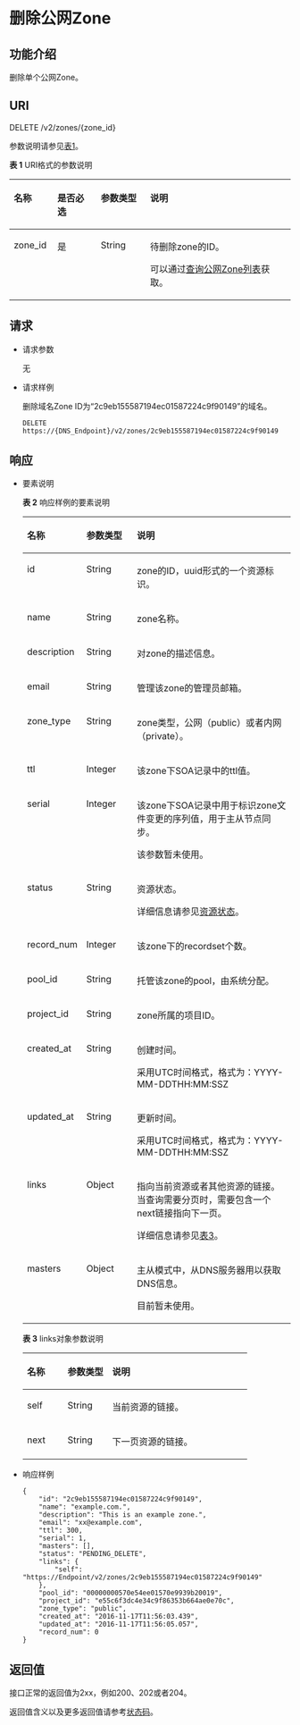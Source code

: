 # 删除公网Zone<a name="dns_api_62005"></a>

## 功能介绍<a name="section2763065016101"></a>

删除单个公网Zone。

## URI<a name="section53701671161015"></a>

DELETE /v2/zones/\{zone\_id\}

参数说明请参见[表1](#table56746773172616)。

**表 1**  URI格式的参数说明

<a name="table56746773172616"></a>
<table><thead align="left"><tr id="row12848229172616"><th class="cellrowborder" valign="top" width="15.459999999999999%" id="mcps1.2.5.1.1"><p id="p44975878172616"><a name="p44975878172616"></a><a name="p44975878172616"></a>名称</p>
</th>
<th class="cellrowborder" valign="top" width="15.459999999999999%" id="mcps1.2.5.1.2"><p id="p46443918172616"><a name="p46443918172616"></a><a name="p46443918172616"></a>是否必选</p>
</th>
<th class="cellrowborder" valign="top" width="17.53%" id="mcps1.2.5.1.3"><p id="p1368350172616"><a name="p1368350172616"></a><a name="p1368350172616"></a>参数类型</p>
</th>
<th class="cellrowborder" valign="top" width="51.55%" id="mcps1.2.5.1.4"><p id="p24157908172616"><a name="p24157908172616"></a><a name="p24157908172616"></a>说明</p>
</th>
</tr>
</thead>
<tbody><tr id="row39993297172616"><td class="cellrowborder" valign="top" width="15.459999999999999%" headers="mcps1.2.5.1.1 "><p id="p43071797172616"><a name="p43071797172616"></a><a name="p43071797172616"></a>zone_id</p>
</td>
<td class="cellrowborder" valign="top" width="15.459999999999999%" headers="mcps1.2.5.1.2 "><p id="p26647585172616"><a name="p26647585172616"></a><a name="p26647585172616"></a>是</p>
</td>
<td class="cellrowborder" valign="top" width="17.53%" headers="mcps1.2.5.1.3 "><p id="p21075379172616"><a name="p21075379172616"></a><a name="p21075379172616"></a>String</p>
</td>
<td class="cellrowborder" valign="top" width="51.55%" headers="mcps1.2.5.1.4 "><p id="p4976396172616"><a name="p4976396172616"></a><a name="p4976396172616"></a>待删除zone的ID。</p>
<p id="p1669018482183"><a name="p1669018482183"></a><a name="p1669018482183"></a>可以通过<a href="查询公网Zone列表.md">查询公网Zone列表</a>获取。</p>
</td>
</tr>
</tbody>
</table>

## 请求<a name="section44958995161021"></a>

-   请求参数

    无

-   请求样例

    删除域名Zone ID为“2c9eb155587194ec01587224c9f90149”的域名。

    ```
    DELETE https://{DNS_Endpoint}/v2/zones/2c9eb155587194ec01587224c9f90149
    ```


## 响应<a name="section40090803161031"></a>

-   要素说明

    **表 2**  响应样例的要素说明

    <a name="table3873760215524"></a>
    <table><thead align="left"><tr id="rcb8f5a6dbdc841d5b61b57c9a7f3946c"><th class="cellrowborder" valign="top" width="18.41%" id="mcps1.2.4.1.1"><p id="a562463c38c994a46a5042605cbae16a2"><a name="a562463c38c994a46a5042605cbae16a2"></a><a name="a562463c38c994a46a5042605cbae16a2"></a>名称</p>
    </th>
    <th class="cellrowborder" valign="top" width="19.35%" id="mcps1.2.4.1.2"><p id="a037a944fa232408f9eb6d06f523458c3"><a name="a037a944fa232408f9eb6d06f523458c3"></a><a name="a037a944fa232408f9eb6d06f523458c3"></a>参数类型</p>
    </th>
    <th class="cellrowborder" valign="top" width="62.239999999999995%" id="mcps1.2.4.1.3"><p id="ab503838cab8b41b5aacf832f2abc24e4"><a name="ab503838cab8b41b5aacf832f2abc24e4"></a><a name="ab503838cab8b41b5aacf832f2abc24e4"></a>说明</p>
    </th>
    </tr>
    </thead>
    <tbody><tr id="r90f043c750eb4b4e8d242b7f8db14709"><td class="cellrowborder" valign="top" width="18.41%" headers="mcps1.2.4.1.1 "><p id="a8bb1298f194542789a4889ca1ecb0500"><a name="a8bb1298f194542789a4889ca1ecb0500"></a><a name="a8bb1298f194542789a4889ca1ecb0500"></a>id</p>
    </td>
    <td class="cellrowborder" valign="top" width="19.35%" headers="mcps1.2.4.1.2 "><p id="ae7f12de3cd5143d9b7c81746c73de547"><a name="ae7f12de3cd5143d9b7c81746c73de547"></a><a name="ae7f12de3cd5143d9b7c81746c73de547"></a>String</p>
    </td>
    <td class="cellrowborder" valign="top" width="62.239999999999995%" headers="mcps1.2.4.1.3 "><p id="af2aa29bf11dc4ede8a83ffe698c6d015"><a name="af2aa29bf11dc4ede8a83ffe698c6d015"></a><a name="af2aa29bf11dc4ede8a83ffe698c6d015"></a>zone的ID，uuid形式的一个资源标识。</p>
    </td>
    </tr>
    <tr id="rd94a8eae3993428ba58b7935d38f2c42"><td class="cellrowborder" valign="top" width="18.41%" headers="mcps1.2.4.1.1 "><p id="a5b7f90ac0e964a4e8d5c3b54801a0263"><a name="a5b7f90ac0e964a4e8d5c3b54801a0263"></a><a name="a5b7f90ac0e964a4e8d5c3b54801a0263"></a>name</p>
    </td>
    <td class="cellrowborder" valign="top" width="19.35%" headers="mcps1.2.4.1.2 "><p id="a7f54cec7482f402295ad3e3bbf884023"><a name="a7f54cec7482f402295ad3e3bbf884023"></a><a name="a7f54cec7482f402295ad3e3bbf884023"></a>String</p>
    </td>
    <td class="cellrowborder" valign="top" width="62.239999999999995%" headers="mcps1.2.4.1.3 "><p id="a84a47ec529944403bd51bd1a130bfa9a"><a name="a84a47ec529944403bd51bd1a130bfa9a"></a><a name="a84a47ec529944403bd51bd1a130bfa9a"></a>zone名称。</p>
    </td>
    </tr>
    <tr id="r8a93c0d071624062b4332156e7c1afd3"><td class="cellrowborder" valign="top" width="18.41%" headers="mcps1.2.4.1.1 "><p id="ac8461d5571384d2f99735f4dd17f36e4"><a name="ac8461d5571384d2f99735f4dd17f36e4"></a><a name="ac8461d5571384d2f99735f4dd17f36e4"></a>description</p>
    </td>
    <td class="cellrowborder" valign="top" width="19.35%" headers="mcps1.2.4.1.2 "><p id="ac782ad392b6549dc9a55042f0e89e799"><a name="ac782ad392b6549dc9a55042f0e89e799"></a><a name="ac782ad392b6549dc9a55042f0e89e799"></a>String</p>
    </td>
    <td class="cellrowborder" valign="top" width="62.239999999999995%" headers="mcps1.2.4.1.3 "><p id="abf3153770d0a4cf8a9ee79c8455167d5"><a name="abf3153770d0a4cf8a9ee79c8455167d5"></a><a name="abf3153770d0a4cf8a9ee79c8455167d5"></a>对zone的描述信息。</p>
    </td>
    </tr>
    <tr id="rd2df7eeb23d348c3825c57d44911c2c0"><td class="cellrowborder" valign="top" width="18.41%" headers="mcps1.2.4.1.1 "><p id="a5228458b23264d239a4eee40c3001c4f"><a name="a5228458b23264d239a4eee40c3001c4f"></a><a name="a5228458b23264d239a4eee40c3001c4f"></a>email</p>
    </td>
    <td class="cellrowborder" valign="top" width="19.35%" headers="mcps1.2.4.1.2 "><p id="zh-cn_topic_0057310891_p336297171039"><a name="zh-cn_topic_0057310891_p336297171039"></a><a name="zh-cn_topic_0057310891_p336297171039"></a>String</p>
    </td>
    <td class="cellrowborder" valign="top" width="62.239999999999995%" headers="mcps1.2.4.1.3 "><p id="a72bf01280e51418ea295143d10e30fdb"><a name="a72bf01280e51418ea295143d10e30fdb"></a><a name="a72bf01280e51418ea295143d10e30fdb"></a>管理该zone的管理员邮箱。</p>
    </td>
    </tr>
    <tr id="rf57ffed6121d407da625ad56b3b3741f"><td class="cellrowborder" valign="top" width="18.41%" headers="mcps1.2.4.1.1 "><p id="ac0b14f3593ff4331b7cd6056c8d36a44"><a name="ac0b14f3593ff4331b7cd6056c8d36a44"></a><a name="ac0b14f3593ff4331b7cd6056c8d36a44"></a>zone_type</p>
    </td>
    <td class="cellrowborder" valign="top" width="19.35%" headers="mcps1.2.4.1.2 "><p id="aab451733f1be44f8ac79d479ca1093f3"><a name="aab451733f1be44f8ac79d479ca1093f3"></a><a name="aab451733f1be44f8ac79d479ca1093f3"></a>String</p>
    </td>
    <td class="cellrowborder" valign="top" width="62.239999999999995%" headers="mcps1.2.4.1.3 "><p id="a57638dc3c92f4e10850d4d6ad42a846e"><a name="a57638dc3c92f4e10850d4d6ad42a846e"></a><a name="a57638dc3c92f4e10850d4d6ad42a846e"></a>zone类型，公网（public）或者内网（private）。</p>
    </td>
    </tr>
    <tr id="ra6a15f87215c470e8c2fa6d2aa4a8ccc"><td class="cellrowborder" valign="top" width="18.41%" headers="mcps1.2.4.1.1 "><p id="a2e889a776aeb42f59e288b92b372bd70"><a name="a2e889a776aeb42f59e288b92b372bd70"></a><a name="a2e889a776aeb42f59e288b92b372bd70"></a>ttl</p>
    </td>
    <td class="cellrowborder" valign="top" width="19.35%" headers="mcps1.2.4.1.2 "><p id="a292032dd82fe4a0dbf0ff69bfd93d876"><a name="a292032dd82fe4a0dbf0ff69bfd93d876"></a><a name="a292032dd82fe4a0dbf0ff69bfd93d876"></a>Integer</p>
    </td>
    <td class="cellrowborder" valign="top" width="62.239999999999995%" headers="mcps1.2.4.1.3 "><p id="ab96c3883e8424c3187881c9ea265794f"><a name="ab96c3883e8424c3187881c9ea265794f"></a><a name="ab96c3883e8424c3187881c9ea265794f"></a>该zone下SOA记录中的ttl值。</p>
    </td>
    </tr>
    <tr id="r6f01d44c0047469b9ee578db3ae2e925"><td class="cellrowborder" valign="top" width="18.41%" headers="mcps1.2.4.1.1 "><p id="ac99c652f1d284ec496be4ad0b5364a1a"><a name="ac99c652f1d284ec496be4ad0b5364a1a"></a><a name="ac99c652f1d284ec496be4ad0b5364a1a"></a>serial</p>
    </td>
    <td class="cellrowborder" valign="top" width="19.35%" headers="mcps1.2.4.1.2 "><p id="ae5ee649ac6aa4bb4a20e678d9a24e19a"><a name="ae5ee649ac6aa4bb4a20e678d9a24e19a"></a><a name="ae5ee649ac6aa4bb4a20e678d9a24e19a"></a>Integer</p>
    </td>
    <td class="cellrowborder" valign="top" width="62.239999999999995%" headers="mcps1.2.4.1.3 "><p id="p201115484116"><a name="p201115484116"></a><a name="p201115484116"></a>该zone下SOA记录中用于标识zone文件变更的序列值，用于主从节点同步。</p>
    <p id="p7524749171039"><a name="p7524749171039"></a><a name="p7524749171039"></a>该参数暂未使用。</p>
    </td>
    </tr>
    <tr id="r50c368b3aa0b46f38a4617b7f797786f"><td class="cellrowborder" valign="top" width="18.41%" headers="mcps1.2.4.1.1 "><p id="a1d2ec6fad225464f9732756d33a337b2"><a name="a1d2ec6fad225464f9732756d33a337b2"></a><a name="a1d2ec6fad225464f9732756d33a337b2"></a>status</p>
    </td>
    <td class="cellrowborder" valign="top" width="19.35%" headers="mcps1.2.4.1.2 "><p id="a62bc066b1f5844588aa3d383f46fe71f"><a name="a62bc066b1f5844588aa3d383f46fe71f"></a><a name="a62bc066b1f5844588aa3d383f46fe71f"></a>String</p>
    </td>
    <td class="cellrowborder" valign="top" width="62.239999999999995%" headers="mcps1.2.4.1.3 "><p id="aa34a63cd4c824904be6636a6daaa09a9"><a name="aa34a63cd4c824904be6636a6daaa09a9"></a><a name="aa34a63cd4c824904be6636a6daaa09a9"></a>资源状态。</p>
    <p id="a0a74025bb90644338ac11860b3ef9f42"><a name="a0a74025bb90644338ac11860b3ef9f42"></a><a name="a0a74025bb90644338ac11860b3ef9f42"></a>详细信息请参见<a href="枚举类型.md#section33673592114748">资源状态</a>。</p>
    </td>
    </tr>
    <tr id="r3d7c6c02e04d40c0bdd0ef0a8a6045f9"><td class="cellrowborder" valign="top" width="18.41%" headers="mcps1.2.4.1.1 "><p id="a4873ee3d3c85419b9aba19243d2c84a7"><a name="a4873ee3d3c85419b9aba19243d2c84a7"></a><a name="a4873ee3d3c85419b9aba19243d2c84a7"></a>record_num</p>
    </td>
    <td class="cellrowborder" valign="top" width="19.35%" headers="mcps1.2.4.1.2 "><p id="a162e7c19e8be4764a2becf7706a46e6e"><a name="a162e7c19e8be4764a2becf7706a46e6e"></a><a name="a162e7c19e8be4764a2becf7706a46e6e"></a>Integer</p>
    </td>
    <td class="cellrowborder" valign="top" width="62.239999999999995%" headers="mcps1.2.4.1.3 "><p id="ab88a87d30e8e491f99661f9757711d6d"><a name="ab88a87d30e8e491f99661f9757711d6d"></a><a name="ab88a87d30e8e491f99661f9757711d6d"></a>该zone下的recordset个数。</p>
    </td>
    </tr>
    <tr id="rfba699f600ef424cadbca2cd85b60887"><td class="cellrowborder" valign="top" width="18.41%" headers="mcps1.2.4.1.1 "><p id="a2271452821c249cb9f3a445fcf60a03f"><a name="a2271452821c249cb9f3a445fcf60a03f"></a><a name="a2271452821c249cb9f3a445fcf60a03f"></a>pool_id</p>
    </td>
    <td class="cellrowborder" valign="top" width="19.35%" headers="mcps1.2.4.1.2 "><p id="a3fbd39a058f042e190756f9b4f941e56"><a name="a3fbd39a058f042e190756f9b4f941e56"></a><a name="a3fbd39a058f042e190756f9b4f941e56"></a>String</p>
    </td>
    <td class="cellrowborder" valign="top" width="62.239999999999995%" headers="mcps1.2.4.1.3 "><p id="a8caf365222c34b929a1501acd4493bd1"><a name="a8caf365222c34b929a1501acd4493bd1"></a><a name="a8caf365222c34b929a1501acd4493bd1"></a>托管该zone的pool，由系统分配。</p>
    </td>
    </tr>
    <tr id="ra366d35afa104cab8a41e36b89ca0e82"><td class="cellrowborder" valign="top" width="18.41%" headers="mcps1.2.4.1.1 "><p id="a3026f7c44fdc4ca887f0469710558f47"><a name="a3026f7c44fdc4ca887f0469710558f47"></a><a name="a3026f7c44fdc4ca887f0469710558f47"></a>project_id</p>
    </td>
    <td class="cellrowborder" valign="top" width="19.35%" headers="mcps1.2.4.1.2 "><p id="ac54288dbf5be47a98690cfeff1e25721"><a name="ac54288dbf5be47a98690cfeff1e25721"></a><a name="ac54288dbf5be47a98690cfeff1e25721"></a>String</p>
    </td>
    <td class="cellrowborder" valign="top" width="62.239999999999995%" headers="mcps1.2.4.1.3 "><p id="p8704812171039"><a name="p8704812171039"></a><a name="p8704812171039"></a>zone所属的项目ID。</p>
    </td>
    </tr>
    <tr id="r3bb52953237f4d90883feb17321b3754"><td class="cellrowborder" valign="top" width="18.41%" headers="mcps1.2.4.1.1 "><p id="aa1ed0627514440769d59691c0297bb20"><a name="aa1ed0627514440769d59691c0297bb20"></a><a name="aa1ed0627514440769d59691c0297bb20"></a>created_at</p>
    </td>
    <td class="cellrowborder" valign="top" width="19.35%" headers="mcps1.2.4.1.2 "><p id="a5131a3345de141acba4d51eceb924480"><a name="a5131a3345de141acba4d51eceb924480"></a><a name="a5131a3345de141acba4d51eceb924480"></a>String</p>
    </td>
    <td class="cellrowborder" valign="top" width="62.239999999999995%" headers="mcps1.2.4.1.3 "><p id="a4c5d9647086944e888608bc848e37e4c"><a name="a4c5d9647086944e888608bc848e37e4c"></a><a name="a4c5d9647086944e888608bc848e37e4c"></a>创建时间。</p>
    <p id="p583516468316"><a name="p583516468316"></a><a name="p583516468316"></a>采用UTC时间格式，格式为：YYYY-MM-DDTHH:MM:SSZ</p>
    </td>
    </tr>
    <tr id="rf0e8562b23244c968c21c2f7ffc1e376"><td class="cellrowborder" valign="top" width="18.41%" headers="mcps1.2.4.1.1 "><p id="a27068ff11a0443f9ad9964f4934f1be6"><a name="a27068ff11a0443f9ad9964f4934f1be6"></a><a name="a27068ff11a0443f9ad9964f4934f1be6"></a>updated_at</p>
    </td>
    <td class="cellrowborder" valign="top" width="19.35%" headers="mcps1.2.4.1.2 "><p id="a8d6c4b16bc5c4b42a86e2ea9ebdff263"><a name="a8d6c4b16bc5c4b42a86e2ea9ebdff263"></a><a name="a8d6c4b16bc5c4b42a86e2ea9ebdff263"></a>String</p>
    </td>
    <td class="cellrowborder" valign="top" width="62.239999999999995%" headers="mcps1.2.4.1.3 "><p id="a904e167e17d0450aa1f324b045fb7f4f"><a name="a904e167e17d0450aa1f324b045fb7f4f"></a><a name="a904e167e17d0450aa1f324b045fb7f4f"></a>更新时间。</p>
    <p id="zh-cn_topic_0057310891_p583516468316"><a name="zh-cn_topic_0057310891_p583516468316"></a><a name="zh-cn_topic_0057310891_p583516468316"></a>采用UTC时间格式，格式为：YYYY-MM-DDTHH:MM:SSZ</p>
    </td>
    </tr>
    <tr id="rc71d074f37b143968b8b33fb7d0887c8"><td class="cellrowborder" valign="top" width="18.41%" headers="mcps1.2.4.1.1 "><p id="zh-cn_topic_0057310891_p288749251572"><a name="zh-cn_topic_0057310891_p288749251572"></a><a name="zh-cn_topic_0057310891_p288749251572"></a>links</p>
    </td>
    <td class="cellrowborder" valign="top" width="19.35%" headers="mcps1.2.4.1.2 "><p id="zh-cn_topic_0057310891_p571676251572"><a name="zh-cn_topic_0057310891_p571676251572"></a><a name="zh-cn_topic_0057310891_p571676251572"></a>Object</p>
    </td>
    <td class="cellrowborder" valign="top" width="62.239999999999995%" headers="mcps1.2.4.1.3 "><p id="zh-cn_topic_0057310891_p660161572"><a name="zh-cn_topic_0057310891_p660161572"></a><a name="zh-cn_topic_0057310891_p660161572"></a>指向当前资源或者其他资源的链接。当查询需要分页时，需要包含一个next链接指向下一页。</p>
    <p id="p20284611124519"><a name="p20284611124519"></a><a name="p20284611124519"></a>详细信息请参见<a href="#table0172144213344">表3</a>。</p>
    </td>
    </tr>
    <tr id="r5a57c1dba2934130a772bfc188e27c7b"><td class="cellrowborder" valign="top" width="18.41%" headers="mcps1.2.4.1.1 "><p id="a414da27796154a8ea0f3f5d155266ce6"><a name="a414da27796154a8ea0f3f5d155266ce6"></a><a name="a414da27796154a8ea0f3f5d155266ce6"></a>masters</p>
    </td>
    <td class="cellrowborder" valign="top" width="19.35%" headers="mcps1.2.4.1.2 "><p id="ac58ddffcdd4b4db48b9da9a1aa4b94b8"><a name="ac58ddffcdd4b4db48b9da9a1aa4b94b8"></a><a name="ac58ddffcdd4b4db48b9da9a1aa4b94b8"></a>Object</p>
    </td>
    <td class="cellrowborder" valign="top" width="62.239999999999995%" headers="mcps1.2.4.1.3 "><p id="a67f94f4a1cee4d80ad3886d215def3de"><a name="a67f94f4a1cee4d80ad3886d215def3de"></a><a name="a67f94f4a1cee4d80ad3886d215def3de"></a>主从模式中，从DNS服务器用以获取DNS信息。</p>
    <p id="zh-cn_topic_0057310891_p05918233215"><a name="zh-cn_topic_0057310891_p05918233215"></a><a name="zh-cn_topic_0057310891_p05918233215"></a>目前暂未使用。</p>
    </td>
    </tr>
    </tbody>
    </table>

    **表 3**  links对象参数说明

    <a name="table0172144213344"></a>
    <table><thead align="left"><tr id="row917304253418"><th class="cellrowborder" valign="top" width="18%" id="mcps1.2.4.1.1"><p id="p101731742153416"><a name="p101731742153416"></a><a name="p101731742153416"></a>名称</p>
    </th>
    <th class="cellrowborder" valign="top" width="19.869999999999997%" id="mcps1.2.4.1.2"><p id="p0174542163418"><a name="p0174542163418"></a><a name="p0174542163418"></a>参数类型</p>
    </th>
    <th class="cellrowborder" valign="top" width="62.129999999999995%" id="mcps1.2.4.1.3"><p id="p7174194243414"><a name="p7174194243414"></a><a name="p7174194243414"></a>说明</p>
    </th>
    </tr>
    </thead>
    <tbody><tr id="row1390694871216"><td class="cellrowborder" valign="top" width="18%" headers="mcps1.2.4.1.1 "><p id="p8907184881217"><a name="p8907184881217"></a><a name="p8907184881217"></a>self</p>
    </td>
    <td class="cellrowborder" valign="top" width="19.869999999999997%" headers="mcps1.2.4.1.2 "><p id="p9907184891219"><a name="p9907184891219"></a><a name="p9907184891219"></a>String</p>
    </td>
    <td class="cellrowborder" valign="top" width="62.129999999999995%" headers="mcps1.2.4.1.3 "><p id="p1890754813127"><a name="p1890754813127"></a><a name="p1890754813127"></a>当前资源的链接。</p>
    </td>
    </tr>
    <tr id="row15778204719370"><td class="cellrowborder" valign="top" width="18%" headers="mcps1.2.4.1.1 "><p id="p136561245153620"><a name="p136561245153620"></a><a name="p136561245153620"></a>next</p>
    </td>
    <td class="cellrowborder" valign="top" width="19.869999999999997%" headers="mcps1.2.4.1.2 "><p id="p19656144517367"><a name="p19656144517367"></a><a name="p19656144517367"></a>String</p>
    </td>
    <td class="cellrowborder" valign="top" width="62.129999999999995%" headers="mcps1.2.4.1.3 "><p id="p76567451365"><a name="p76567451365"></a><a name="p76567451365"></a>下一页资源的链接。</p>
    </td>
    </tr>
    </tbody>
    </table>

-   响应样例

    ```
    {
        "id": "2c9eb155587194ec01587224c9f90149",
        "name": "example.com.",
        "description": "This is an example zone.",
        "email": "xx@example.com",
        "ttl": 300,
        "serial": 1,
        "masters": [],
        "status": "PENDING_DELETE",
        "links": {
            "self": "https://Endpoint/v2/zones/2c9eb155587194ec01587224c9f90149"
        },
        "pool_id": "00000000570e54ee01570e9939b20019",
        "project_id": "e55c6f3dc4e34c9f86353b664ae0e70c",
        "zone_type": "public",
        "created_at": "2016-11-17T11:56:03.439",
        "updated_at": "2016-11-17T11:56:05.057",
        "record_num": 0
    }
    ```


## 返回值<a name="section9249181042119"></a>

接口正常的返回值为2xx，例如200、202或者204。

返回值含义以及更多返回值请参考[状态码](状态码.md)。

